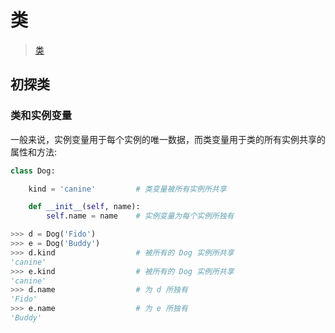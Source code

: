 # 类

>[类](https://docs.python.org/zh-cn/3/tutorial/classes.html#)

## 初探类

### 类和实例变量

一般来说，实例变量用于每个实例的唯一数据，而类变量用于类的所有实例共享的属性和方法:

```python
class Dog:

    kind = 'canine'         # 类变量被所有实例所共享

    def __init__(self, name):
        self.name = name    # 实例变量为每个实例所独有

>>> d = Dog('Fido')
>>> e = Dog('Buddy')
>>> d.kind                  # 被所有的 Dog 实例所共享
'canine'
>>> e.kind                  # 被所有的 Dog 实例所共享
'canine'
>>> d.name                  # 为 d 所独有
'Fido'
>>> e.name                  # 为 e 所独有
'Buddy'
```

